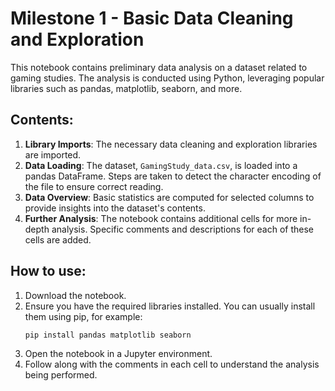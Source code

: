 
# Milestone 1 - Basic Data Cleaning and Exploration

This notebook contains preliminary data analysis on a dataset related to gaming studies. The analysis is conducted using Python, leveraging popular libraries such as pandas, matplotlib, seaborn, and more.

## Contents:

1. **Library Imports**: The necessary data cleaning and exploration libraries are imported.
2. **Data Loading**: The dataset, `GamingStudy_data.csv`, is loaded into a pandas DataFrame. Steps are taken to detect the character encoding of the file to ensure correct reading.
3. **Data Overview**: Basic statistics are computed for selected columns to provide insights into the dataset's contents.
4. **Further Analysis**: The notebook contains additional cells for more in-depth analysis. Specific comments and descriptions for each of these cells are added.

## How to use:

1. Download the notebook.
2. Ensure you have the required libraries installed. You can usually install them using pip, for example:
   ```
   pip install pandas matplotlib seaborn
   ```
3. Open the notebook in a Jupyter environment.
4. Follow along with the comments in each cell to understand the analysis being performed.
